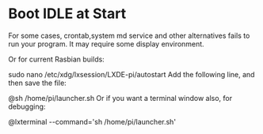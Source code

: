 # Boot IDLE at Start
For some cases, crontab,system md service and other alternatives fails to run your program.
It may require some display environment.

Or for current Rasbian builds:

sudo nano /etc/xdg/lxsession/LXDE-pi/autostart
Add the following line, and then save the file:

@sh /home/pi/launcher.sh
Or if you want a terminal window also, for debugging:

@lxterminal --command='sh /home/pi/launcher.sh'